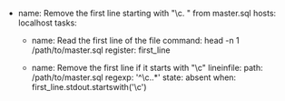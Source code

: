 - name: Remove the first line starting with "\c. <any name>" from master.sql
  hosts: localhost
  tasks:
    - name: Read the first line of the file
      command: head -n 1 /path/to/master.sql
      register: first_line

    - name: Remove the first line if it starts with "\c"
      lineinfile:
        path: /path/to/master.sql
        regexp: '^\\c\..*'
        state: absent
      when: first_line.stdout.startswith('\\c')